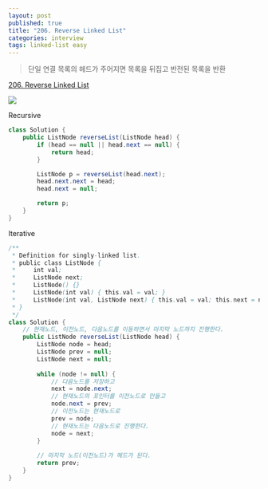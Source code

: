 ```yaml
---
layout: post
published: true
title: "206. Reverse Linked List"
categories: interview
tags: linked-list easy
---
```


> 단일 연결 목록의 헤드가 주어지면 목록을 뒤집고 반전된 목록을 반환

[206. Reverse Linked List](https://leetcode.com/problems/reverse-linked-list/)

![](https://assets.leetcode.com/uploads/2021/02/19/rev1ex1.jpg)

Recursive
```java
class Solution {
    public ListNode reverseList(ListNode head) {
        if (head == null || head.next == null) {
            return head;
        }

        ListNode p = reverseList(head.next);
        head.next.next = head;
        head.next = null;

        return p;
    }
}
```

Iterative
```java
/**
 * Definition for singly-linked list.
 * public class ListNode {
 *     int val;
 *     ListNode next;
 *     ListNode() {}
 *     ListNode(int val) { this.val = val; }
 *     ListNode(int val, ListNode next) { this.val = val; this.next = next; }
 * }
 */
class Solution {
    // 현재노드, 이전노드, 다음노드를 이동하면서 마지막 노드까지 진행한다.
    public ListNode reverseList(ListNode head) {
        ListNode node = head;
        ListNode prev = null;
        ListNode next = null;
        
        while (node != null) {
            // 다음노드를 저장하고
            next = node.next;
            // 현재노드의 포인터를 이전노드로 만들고
            node.next = prev;
            // 이전노드는 현재노드로
            prev = node;
            // 현재노드는 다음노드로 진행한다.
            node = next;
        }
        
        // 마지막 노드(이전노드)가 헤드가 된다.
        return prev;
    }
}
```
